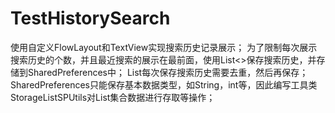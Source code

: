 # TestHistorySearch
使用自定义FlowLayout和TextView实现搜索历史记录展示；
为了限制每次展示搜索历史的个数，并且最近搜索的展示在最前面，使用List<>保存搜索历史，并存储到SharedPreferences中；
List每次保存搜索历史需要去重，然后再保存；
SharedPreferences只能保存基本数据类型，如String，int等，因此编写工具类StorageListSPUtils对List集合数据进行存取等操作；
